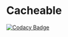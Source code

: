# Cacheable

[![Codacy Badge](https://app.codacy.com/project/badge/Grade/6d6e48f35e694caab7e7e73691d22673)](https://app.codacy.com/gh/khalidsheet/cacheable/dashboard?utm_source=gh&utm_medium=referral&utm_content=&utm_campaign=Badge_grade)
